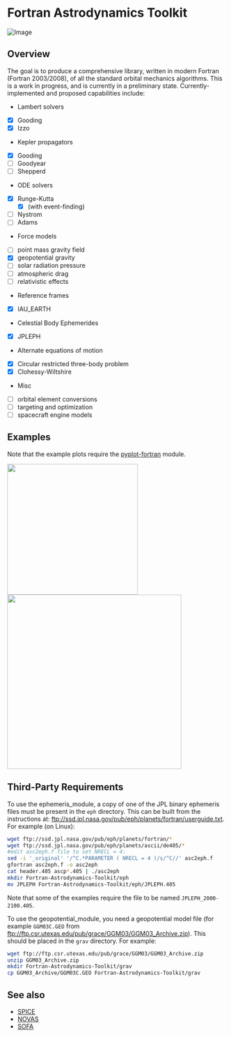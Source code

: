 Fortran Astrodynamics Toolkit
=============================

![Image](https://raw.githubusercontent.com/jacobwilliams/Fortran-Astrodynamics-Toolkit/master/tests/pork_chop/pork_chop.png)

## Overview

The goal is to produce a comprehensive library, written in modern Fortran (Fortran 2003/2008), of all the standard orbital mechanics algorithms.  This is a work in progress, and is currently in a preliminary state.  Currently-implemented and proposed capabilities include:

 * Lambert solvers
  - [x] Gooding
  - [x] Izzo
 * Kepler propagators
  - [x] Gooding
  - [ ] Goodyear
  - [ ] Shepperd
 * ODE solvers
  - [x] Runge-Kutta
    * [x] (with event-finding)
  - [ ] Nystrom
  - [ ] Adams
 * Force models
  - [ ] point mass gravity field
  - [x] geopotential gravity
  - [ ] solar radiation pressure
  - [ ] atmospheric drag
  - [ ] relativistic effects
 * Reference frames
  - [x] IAU_EARTH
 * Celestial Body Ephemerides
  - [x] JPLEPH
 * Alternate equations of motion
  - [x] Circular restricted three-body problem
  - [x] Clohessy-Wiltshire
 * Misc
  - [ ] orbital element conversions
  - [ ] targeting and optimization
  - [ ] spacecraft engine models

## Examples

Note that the example plots require the [pyplot-fortran](https://github.com/jacobwilliams/pyplot-fortran) module.

<a href="https://github.com/jacobwilliams/Fortran-Astrodynamics-Toolkit/tree/master/tests/crtbp"><img src="https://github.com/jacobwilliams/Fortran-Astrodynamics-Toolkit/blob/master/tests/crtbp/crtbp_test.png" align="center" height="300"></a>
<a href="https://github.com/jacobwilliams/Fortran-Astrodynamics-Toolkit/tree/master/tests/gravity"><img src="https://github.com/jacobwilliams/Fortran-Astrodynamics-Toolkit/blob/master/tests/gravity/trajectory.png" align="center" height="400"></a>

## Third-Party Requirements

To use the ephemeris_module, a copy of one of the JPL binary ephemeris files must be present in the ```eph``` directory.  This can be built from the instructions at: ftp://ssd.jpl.nasa.gov/pub/eph/planets/fortran/userguide.txt.  For example (on Linux):
```bash
wget ftp://ssd.jpl.nasa.gov/pub/eph/planets/fortran/*
wget ftp://ssd.jpl.nasa.gov/pub/eph/planets/ascii/de405/*
#edit asc2eph.f file to set NRECL = 4:
sed -i '_original' '/^C.*PARAMETER ( NRECL = 4 )/s/^C//' asc2eph.f
gfortran asc2eph.f -o asc2eph
cat header.405 ascp*.405 | ./asc2eph
mkdir Fortran-Astrodynamics-Toolkit/eph
mv JPLEPH Fortran-Astrodynamics-Toolkit/eph/JPLEPH.405
```
Note that some of the examples require the file to be named ```JPLEPH_2000-2100.405```.

To use the geopotential_module, you need a geopotential model file (for example ```GGM03C.GEO``` from ftp://ftp.csr.utexas.edu/pub/grace/GGM03/GGM03_Archive.zip). This should be placed in the ```grav``` directory.  For example:
```bash
wget ftp://ftp.csr.utexas.edu/pub/grace/GGM03/GGM03_Archive.zip
unzip GGM03_Archive.zip
mkdir Fortran-Astrodynamics-Toolkit/grav
cp GGM03_Archive/GGM03C.GEO Fortran-Astrodynamics-Toolkit/grav
```

## See also

 * [SPICE](http://naif.jpl.nasa.gov/naif/toolkit.html)
 * [NOVAS](http://aa.usno.navy.mil/software/novas/novas_info.php)
 * [SOFA](http://www.iausofa.org)
